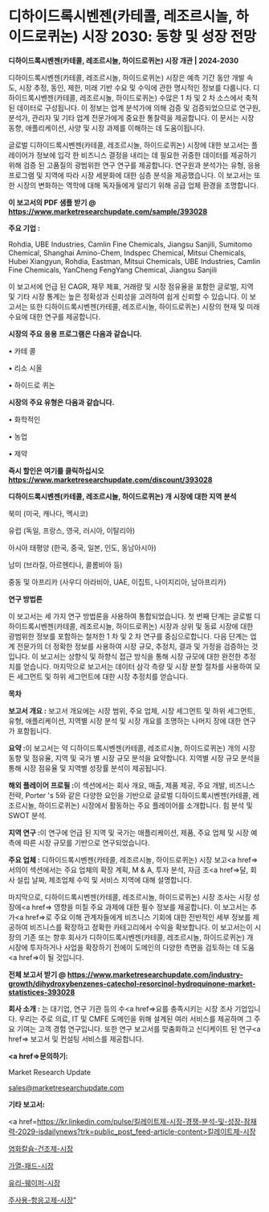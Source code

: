 # 디하이드록시벤젠(카테콜, 레조르시놀, 하이드로퀴논) 시장 2030: 동향 및 성장 전망

<strong>디하이드록시벤젠(카테콜, 레조르시놀, 하이드로퀴논) 시장 개관 | 2024-2030</strong>

디하이드록시벤젠(카테콜, 레조르시놀, 하이드로퀴논) 시장은 예측 기간 동안 개발 속도, 시장 추정, 동인, 제한, 미래 기반 수요 및 수익에 관한 명시적인 정보를 다룹니다.  디하이드록시벤젠(카테콜, 레조르시놀, 하이드로퀴논)  수많은 1 차 및 2 차 소스에서 축적 된 데이터로 구성됩니다. 이 정보는 업계 분석가에 의해 검증 및 검증되었으므로 연구원, 분석가, 관리자 및 기타 업계 전문가에게 중요한 통찰력을 제공합니다. 이 문서는 시장 동향, 애플리케이션, 사양 및 시장 과제를 이해하는 데 도움이됩니다.

글로벌 디하이드록시벤젠(카테콜, 레조르시놀, 하이드로퀴논) 시장에 대한 보고서는 플레이어가 정보에 입각 한 비즈니스 결정을 내리는 데 필요한 귀중한 데이터를 제공하기 위해 검증 된 고품질의 광범위한 연구 연구를 제공합니다. 연구원과 분석가는 유형, 응용 프로그램 및 지역에 따라 시장 세분화에 대한 심층 분석을 제공했습니다. 이 보고서는 또한 시장의 변화하는 역학에 대해 독자들에게 알리기 위해 공급 업체 환경을 조명합니다.



<strong>이 보고서의 PDF 샘플 받기 @ <a href=https://www.marketresearchupdate.com/sample/393028>https://www.marketresearchupdate.com/sample/393028</a></strong>



<strong>주요 기업 :</strong>

Rohdia, UBE Industries, Camlin Fine Chemicals, Jiangsu Sanjili, Sumitomo Chemical, Shanghai Amino-Chem, Indspec Chemical, Mitsui Chemicals, Hubei Xiangyun, Rohdia, Eastman, Mitsui Chemicals, UBE Industries, Camlin Fine Chemicals, YanCheng FengYang Chemical, Jiangsu Sanjili

이 보고서에 언급 된 CAGR, 재무 제표, 거래량 및 시장 점유율을 포함한 글로벌, 지역 및 기타 시장 통계는 높은 정확성과 신뢰성을 고려하여 쉽게 신뢰할 수 있습니다. 이 보고서는 또한 디하이드록시벤젠(카테콜, 레조르시놀, 하이드로퀴논) 시장의 현재 및 미래 수요에 대한 연구를 제공합니다.



<strong>시장의 주요 응용 프로그램은 다음과 같습니다.</strong>

• 카테 콜

• 리소 시올

• 하이드로 퀴논



<strong>시장의 주요 유형은 다음과 같습니다.</strong>

• 화학적인

• 농업

• 제약



<strong>즉시 할인은 여기를 클릭하십시오 <a href=https://www.marketresearchupdate.com/discount/393028>https://www.marketresearchupdate.com/discount/393028</a></strong>



<strong>디하이드록시벤젠(카테콜, 레조르시놀, 하이드로퀴논) 개 시장에 대한 지역 분석</strong>

북미 (미국, 캐나다, 멕시코)

유럽 (독일, 프랑스, 영국, 러시아, 이탈리아)

아시아 태평양 (한국, 중국, 일본, 인도, 동남아시아)

남미 (브라질, 아르헨티나, 콜롬비아 등)

중동 및 아프리카 (사우디 아라비아, UAE, 이집트, 나이지리아, 남아프리카)



<strong>연구 방법론</strong>

이 보고서는 세 가지 연구 방법론을 사용하여 통합되었습니다. 첫 번째 단계는 글로벌 디하이드록시벤젠(카테콜, 레조르시놀, 하이드로퀴논) 시장과 상위 및 동료 시장에 대한 광범위한 정보를 포함하는 철저한 1 차 및 2 차 연구를 중심으로합니다. 다음 단계는 업계 전문가의 더 정확한 정보를 사용하여 시장 규모, 추정치, 결과 및 가정을 검증하는 것입니다. 이 보고서는 상향식 및 하향식 접근 방식을 통해 시장 규모에 대한 완전한 추정치를 얻습니다. 마지막으로 보고서는 데이터 삼각 측량 및 시장 분할 절차를 사용하여 모든 세그먼트 및 하위 세그먼트에 대한 시장 추정치를 얻습니다.



<strong>목차</strong>



<strong>보고서 개요 :</strong> 보고서 개요에는 시장 범위, 주요 업체, 시장 세그먼트 및 하위 세그먼트, 유형, 애플리케이션, 지역별 시장 분석 및 시장 개요를 조명하는 나머지 장에 대한 연구가 포함됩니다.



<strong>요약 :</strong>이 보고서는 약 디하이드록시벤젠(카테콜, 레조르시놀, 하이드로퀴논) 개의 시장 동향 및 점유율, 지역 및 국가 별 시장 규모 분석을 요약합니다. 지역별 시장 규모 분석을 통해 시장 점유율 및 지역별 성장률 분석이 제공됩니다.



<strong>해외 플레이어 프로필 :</strong>이 섹션에서는 회사 개요, 매출, 제품 제공, 주요 개발, 비즈니스 전략, Porter 's 5와 같은 다양한 요인을 기반으로 글로벌 디하이드록시벤젠(카테콜, 레조르시놀, 하이드로퀴논) 시장에서 활동하는 주요 플레이어를 소개합니다. 힘 분석 및 SWOT 분석.



<strong>지역 연구 :</strong>이 연구에 언급 된 지역 및 국가는 애플리케이션, 제품, 주요 업체 및 시장 예측에 따른 시장 규모를 기반으로 연구되었습니다.



<strong>주요 업체 :</strong> 디하이드록시벤젠(카테콜, 레조르시놀, 하이드로퀴논) 시장 보고<a href=>서의이 </a>섹션에서는 주요 업체의 확장 계획, M &amp; A, 투자 분석, 자금 조<a href=>달, 회</a>사 설립 날짜, 제조업체 수익 및 서비스 지역에 대해 설명합니다.


마지막으로, 디하이드록시벤젠(카테콜, 레조르시놀, 하이드로퀴논) 시장 조사는 시장 성장에<a href=> 영향을 미칠 </a>주요 과제에 대한 필수 정보를 제공합니다. 이 보고서는 추가<a href=>로 주</a>요 이해 관계자들에게 비즈니스 기회에 대한 전반적인 세부 정보를 제공하여 비즈니스를 확장하고 정확한 카테고리에서 수익을 확보합니다. 이 보고서는이 시장의 기존 또는 향후 회사가 디하이드록시벤젠(카테콜, 레조르시놀, 하이드로퀴논) 개 시장에 투자하거나 사업을 확장하기 전에이 도메인의 다양한 측면을 검토하는 데 도움<a href=>이 될 </a>것입니다.



<strong>전체 보고서 받기 @ <a href=https://www.marketresearchupdate.com/industry-growth/dihydroxybenzenes-catechol-resorcinol-hydroquinone-market-statistices-393028>https://www.marketresearchupdate.com/industry-growth/dihydroxybenzenes-catechol-resorcinol-hydroquinone-market-statistices-393028</a></strong>



<strong>회사 소개 :</strong>
는 대기업, 연구 기관 등의 수<a href=>요를</a> 충족시키는 시장 조사 기업입니다. 우리는 주로 의료, IT 및 CMFE 도메인을 위해 설계된 여러 서비스를 제공하며 그 주요 기여는 고객 경험 연구입니다. 또한 연구 보고서를 맞춤화하고 신디케이트 된 연구<a href=> 보고서</a> 및 컨설팅 서비스를 제공합니다.



<strong><a href=>문의하기:</a></strong>

Market Research Update

sales@marketresearchupdate.com



<strong>기타 보고서:</strong>

<a href=https://kr.linkedin.com/pulse/킬레이트제-시장-경쟁-분석-및-성장-잠재력-2029-isdailynews?trk=public_post_feed-article-content>킬레이트제-시장</a>

<a href=https://www.linkedin.com/pulse/염화칼슘-건조제-시장-경쟁-분석-및-성장-잠재력-2029-survey-savvy-insights-360-analysis/>염화칼슘-건조제-시장</a>

<a href=https://www.linkedin.com/pulse/가열-패드-시장-진입-전략-및-위험-평가2029년-analytics-alchemy-360-analysis-smuvf/>가열-패드-시장</a>

<a href=https://www.linkedin.com/pulse/유리-웨이퍼-시장-동향-및-성장-전망-trend-tracking-tips-360-analysis-j3pwf/>유리-웨이퍼-시장</a>

<a href=https://www.linkedin.com/pulse/주사용-항응고제-시장-동향-및-성장-전망-isdailynews-ayx0c/>주사용-항응고제-시장</a>"
